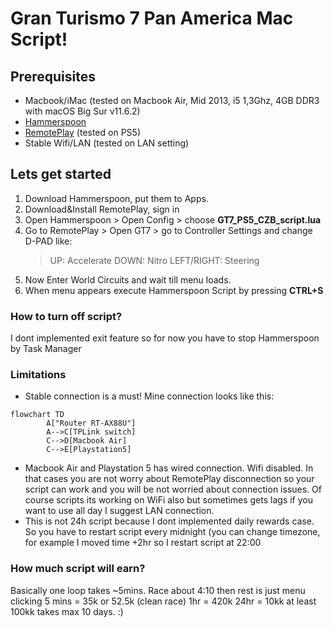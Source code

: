 # Gran Turismo 7 Pan America Mac Script!

## Prerequisites

 - Macbook/iMac (tested on Macbook Air, Mid 2013, i5 1,3Ghz, 4GB DDR3 with macOS Big Sur v11.6.2)
 - [Hammerspoon](https://www.hammerspoon.org/)
 - [RemotePlay](https://www.playstation.com/pl-pl/remote-play/) (tested on PS5)
 - Stable Wifi/LAN (tested on LAN setting)

## Lets get started


 1. Download Hammerspoon, put them to Apps.
 2. Download&Install RemotePlay, sign in
 3. Open Hammerspoon > Open Config > choose **GT7_PS5_CZB_script.lua**
 4. Go to RemotePlay > Open GT7 > go to Controller Settings and change D-PAD like:
    >UP: Accelerate
    >DOWN: Nitro
    >LEFT/RIGHT: Steering
 5. Now Enter World Circuits and wait till menu loads.
 6. When menu appears execute Hammerspoon Script by pressing **CTRL+S**

### How to turn off script?

I dont implemented exit feature so for now you have to stop Hammerspoon by Task Manager

### Limitations

 - Stable connection is a must! Mine connection looks like this: 

```mermaid
flowchart TD
		A["Router RT-AX88U"]
		A-->C[TPLink switch]
		C-->D[Macbook Air]
		C-->E[Playstation5]
```
- Macbook Air and Playstation 5 has wired connection. Wifi disabled. In that cases you are not worry about RemotePlay disconnection so your script can work and you will be not worried about connection issues. Of course scripts its working on WiFi also but sometimes gets lags if you want to use all day I suggest LAN connection.
- This is not 24h script because I dont implemented daily rewards case. So you have to restart script every midnight (you can change timezone, for example I moved time +2hr so I restart script at 22:00

### How much script will earn?
Basically one loop takes ~5mins. Race about 4:10 then rest is just menu clicking
5 mins = 35k or 52.5k (clean race)
1hr = 420k
24hr = 10kk at least
100kk takes max 10 days. :)
